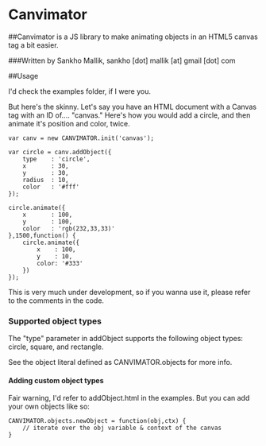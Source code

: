 # Canvimator

##Canvimator is a JS library to make animating objects in an HTML5 canvas tag a bit easier.

###Written by Sankho Mallik, sankho [dot] mallik [at] gmail [dot] com

##Usage

I'd check the examples folder, if I were you.

But here's the skinny. Let's say you have an HTML document with a Canvas tag with an ID of.... "canvas." Here's how you would add a circle, and then animate it's position and color, twice.

    var canv = new CANVIMATOR.init('canvas');
    
    var circle = canv.addObject({
        type    : 'circle',
        x       : 30,
        y       : 30,
        radius  : 10,
        color   : '#fff'
    });
    
    circle.animate({
        x       : 100,
        y       : 100,
        color   : 'rgb(232,33,33)'
    },1500,function() {
        circle.animate({
            x    : 100,
            y    : 10,
            color: '#333'
        })
    });

This is very much under development, so if you wanna use it, please refer to the comments in the code.

### Supported object types

The "type" parameter in addObject supports the following object types: circle, square, and rectangle.

See the object literal defined as CANVIMATOR.objects for more info.

#### Adding custom object types

Fair warning, I'd refer to addObject.html in the examples. 
But you can add your own objects like so:

	CANVIMATOR.objects.newObject = function(obj,ctx) {
		// iterate over the obj variable & context of the canvas
	}
	
